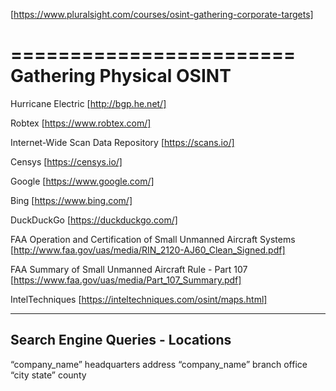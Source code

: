 [https://www.pluralsight.com/courses/osint-gathering-corporate-targets]

========================
Gathering Physical OSINT
========================

Hurricane Electric [http://bgp.he.net/]

Robtex [https://www.robtex.com/]

Internet-Wide Scan Data Repository [https://scans.io/]

Censys [https://censys.io/]

Google [https://www.google.com/]

Bing [https://www.bing.com/]

DuckDuckGo [https://duckduckgo.com/]

FAA Operation and Certification of Small Unmanned Aircraft Systems [http://www.faa.gov/uas/media/RIN_2120-AJ60_Clean_Signed.pdf]

FAA Summary of Small Unmanned Aircraft Rule - Part 107 [https://www.faa.gov/uas/media/Part_107_Summary.pdf]

IntelTechniques [https://inteltechniques.com/osint/maps.html]


---------------------------------
Search Engine Queries - Locations
---------------------------------
  “company_name” headquarters address
  “company_name” branch office
  “city state” county
